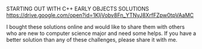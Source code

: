 STARTING OUT WITH C++ EARLY OBJECTS SOLUTIONS
https://drive.google.com/open?id=1KIjVobv8Fn_YTNyJ8XrfFZpw0tpVAaMC

I bought these solutions online and would like to share them with others who are new to computer science major and need some helps.
If you have a better solution than any of these challenges, please share it with me.
